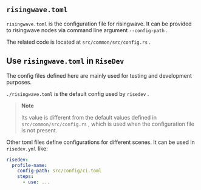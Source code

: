 ## `risingwave.toml`

`risingwave.toml` is the configuration file for risingwave. It can be provided to risingwave nodes via command line argument `--config-path` .

The related code is located at `src/common/src/config.rs` . 

## Use `risingwave.toml` in `RiseDev`

The config files defined here are mainly used for testing and development purposes. 

`./risingwave.toml` is the default config used by `risedev` .

> **Note**
>
> Its value is different from the default values defined in `src/common/src/config.rs` , which is used when the configuration file is not present.

Other toml files define configurations for different scenes. It can be used in `risedev.yml` like:

```yaml
risedev:
  profile-name:
    config-path: src/config/ci.toml
    steps:
      - use: ...
```
